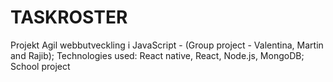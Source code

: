 # TASKROSTER
Projekt Agil webbutveckling i JavaScript - (Group project - Valentina, Martin and Rajib);
Technologies used: React native, React, Node.js, MongoDB;
School project
